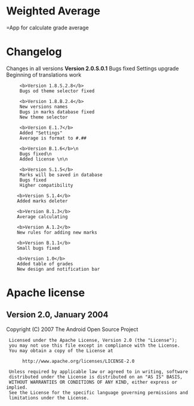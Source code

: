 # Weighted Average
=App for calculate grade average

# Changelog
Changes in all versions
         <b>Version 2.0.S.0.1</b>
         Bugs fixed
         Settings upgrade
         Beginning of translations work

         <b>Version 1.8.S.2.8</b>
         Bugs od theme selector fixed
         
         <b>Version 1.8.B.2.4</b>
         New versions names
         Bugs in marks database fixed
         New theme selector

         <b>Version E.1.7</b>
         Added "Settings"
         Average is format to #.##

         <b>Version B.1.6</b>\n
         Bugs fixed\n
         Added license \n\n

         <b>Version S.1.5</b> 
         Marks will be saved in database
         Bugs fixed
         Higher compatibility

        <b>Version S.1.4</b>
        Added marks deleter

        <b>Version B.1.3</b>
        Average calculating

        <b>Version A.1.2</b>
        New rules for adding new marks

        <b>Version B.1.1</b>
        Small bugs fixed

        <b>Version 1.0</b>
        Added table of grades
        New design and notification bar


# Apache license
## Version 2.0, January 2004
Copyright (C) 2007 The Android Open Source Project

     Licensed under the Apache License, Version 2.0 (the "License");
     you may not use this file except in compliance with the License.
     You may obtain a copy of the License at

          http://www.apache.org/licenses/LICENSE-2.0

     Unless required by applicable law or agreed to in writing, software
     distributed under the License is distributed on an "AS IS" BASIS,
     WITHOUT WARRANTIES OR CONDITIONS OF ANY KIND, either express or implied.
     See the License for the specific language governing permissions and
     limitations under the License.

